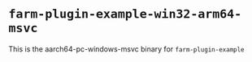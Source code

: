# `farm-plugin-example-win32-arm64-msvc`

This is the aarch64-pc-windows-msvc binary for `farm-plugin-example`
